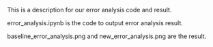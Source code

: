 This is a description for our error analysis code and result.

error_analysis.ipynb is the code to output error analysis result.

baseline_error_analysis.png and
new_error_analysis.png are the result.
